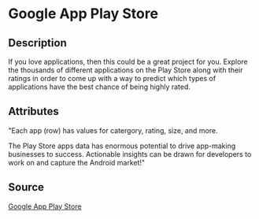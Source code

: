 # Google App Play Store

## Description

If you love applications, then this could be a great project for you. Explore the thousands of different applications on the Play Store along with their ratings in order to come up with a way to predict which types of applications have the best chance of being highly rated. 

## Attributes


"Each app (row) has values for catergory, rating, size, and more.

The Play Store apps data has enormous potential to drive app-making businesses to success. Actionable insights can be drawn for developers to work on and capture the Android market!"

## Source
[Google App Play Store](https://www.kaggle.com/datasets/lava18/google-play-store-apps)
